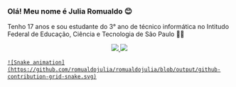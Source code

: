 ### Olá! Meu nome é Julia Romualdo 😊

Tenho 17 anos e sou estudante do 3° ano de técnico informática no Intitudo Federal de Educação, Ciência e Tecnologia de São Paulo 👩‍💻

<div align="center">
  <a href="https://github.com/romualdojulia">
  <img height="160em" src="https://github-readme-stats.vercel.app/api?username=romualdojulia&show_icons=true&theme=radical&include_all_commits=true&count_private=true"/>
  <img height="160em" src="https://github-readme-stats.vercel.app/api/top-langs/?username=romualdojulia&layout=compact&langs_count=7&theme=radical"/>
</div>
  
    ![Snake animation](https://github.com/romualdojulia/romualdojulia/blob/output/github-contribution-grid-snake.svg)

